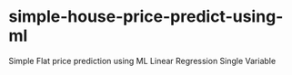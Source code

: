 # simple-house-price-predict-using-ml
Simple Flat price prediction using ML Linear Regression Single Variable
